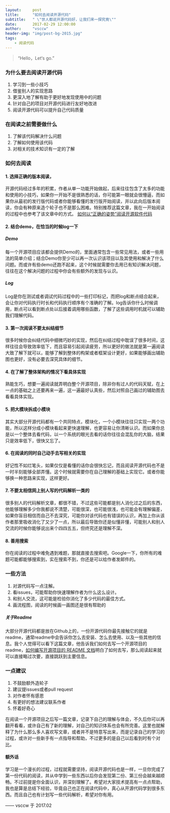 ```yaml
---
layout:     post
title:      "如何去阅读开源代码"
subtitle:   " \"世人都说开源代码好，让我们来一探究竟\""
date:       2017-02-29 12:00:00
author:     "vsccw"
header-img: "img/post-bg-2015.jpg"
tags:
    - 阅读代码
---
```


> “Hello，Let‘s go.”

### 为什么要去阅读开源代码
1. 学习到一些小技巧
2. 借鉴别人的实现思路
3. 更深入地了解有助于更好地发现使用中的问题
4. 针对自己的项目对开源代码进行友好地改进
5. 阅读开源代码可以提升自己代码质量
### 在阅读之前需要做什么
1. 了解该代码解决什么问题
2. 了解如何使用该代码
3. 对相关的技术知识有一定的了解
### 如何去阅读
#### 1. 选择正确的版本阅读，
开源代码经过多年的积累，作者从单一功能开始做起，后来往往包含了太多的功能和使用的小技巧，如果你一开始不是很熟悉的话，你可能第一眼就会很懵逼，而如果你从最初的发行版代码或者你能够看懂的发行版开始阅读，并以此向后版本阅读，你会有种原来造个轮子也不是那么困难。特别推荐这篇文章，我在一开始阅读的过程中也参考了该文章中的方式。
[如何以“正确的姿势”阅读开源软件代码](http://www.jianshu.com/p/8e96d21052fd)
#### 2. 结合demo，在恰当的时候log一下
##### Demo
每一个开源项目应该都会提供Demo的，里面通常包含一些常见用法，或者一些用法的简单介绍；结合Demo你至少可以再一次认识该项目以及其使用和解决了什么问题。而或许有些demo还跑不起来，这个时候就需要你去用已有知识解决问题，往往在这个解决问题的过程中你会有些额外的发现与认识。  
##### Log
Log是你在测试或者调试代码过程中的一些打印标记，而把log和断点结合起来，会让你对代码执行时长和代码执行顺序有个准确的了解。log告诉你什么时候调用，断点可以看到断点处以后接着调用哪些函数，了解了这些调用时机就可以辅助我们理解代码。
#### 3. 第一次阅读不要太纠结细节
很多时候你会纠结代码中细微巧妙的实现，然后在纠结过程中耽误了很多时间，这样往往会导致效率低下，而且容易引起阅读疲劳，所以更好的做法就是第一遍阅读大致了解下就可以，能够了解到整体的构架或者框架设计更好，如果能够画出辅助图也更好，没有必要去深究具体的细节。
#### 4. 在了解了整体架构的情况下看具体实现
熟能生巧，想要一遍阅读就弄明白整个开源项目，除非你有过人的代码天赋，在上一点的基础之上还要再来一遍，这一遍最好认真些，然后对照自己画过的辅助图去看看具体实现。
#### 5. 把大模块拆成小模块
其实大部分开源代码都有一个共同特点，模块化，一个小模块往往只实现一两个功能，所以这样分成小模块看起来更快速理解，也更容易让你清晰认识。而如果你总是以一个整体去看代码，以一个系统的眼光去看的话你往往会混乱你的大脑，结果只是效率低下，很快又忘了。
#### 6. 在阅读的同时自己动手去写相关的实现
好记性不如烂笔头，如果仅仅是看懂的话你会很快忘记，而且阅读开源代码也不是一时半刻能够全部弄懂。这个时候就需要你在自己理解的基础上实现它。或者你能够换一种思路来实现，这样更好。
#### 7. 不要太相信网上别人写的代码解析一类的
很多别人的代码解析文章，都很不错，不过这些可能都是别人消化过之后的东西，他能够理解多少你我都说不清楚，可能很深，也可能很浅，也可能会有理解偏差，如果你盲目相信而自己不去深究，可能你对该代码也有错误的认识，再加上你从该作者那里吸收消化了又少了一点，所以最后导致你还是似懂非懂，可能别人和别人交流的时候你能够说出来个四四五五，但终究还是理解不深。
#### 8. 善用搜索
你在阅读的过程中难免遇到难题，那就直接去搜索吧。Google一下，你所有的难题可能都能够搜索到，实在搜索不到，你还是可以给作者发邮件的。

### 一些方法
1. 对源代码写一点注解。
2. 看issues，可能帮助你快速理解作者为什么这么设计。
3. 和别人交流，这可能是检验你消化了多少代码的最佳方式。
4. 画流程图，阅读的时候画一画图还是很有帮助的
##### 关于Readme
大部分开源代码都是放在Github上的，一份开源代码你最先接触它的就是readme，通常readme中会告诉你怎么去安装、怎么去使用、以及一些其他的信息。我个人觉得可以看下这篇文章，他告诉我们如何去写一个开源项目的readme，[如何编写开源项目的 README 文档](https://zhuanlan.zhihu.com/p/23306218)明白了如何去写，那么阅读起来就可以直接略过次要，直接跳跃到主要信息。

### 一点建议
1. 不鼓励额外造轮子
2. 建议提issues或者pull request
3. 对作者怀有感恩
4. 有更好的想法建议联系作者
5. 怀着好奇心 

在阅读一个开源项目之后写一篇文章，记录下自己的理解与体会，不久后你可以再翻开看看，或许自己有了新的理解，对自己的知识体系也会有所完善。这里也就解释了为什么那么多人喜欢写文章，或者并不是特意写出来，而是记录自己的学习的过程，或许对一些新手有一点指导和帮助，不过更多的是自己以后看到时有个对比。


#### 额外话
学习是一个漫长的过程，过程就需要坚持，阅读开源代码也是一样，一旦你完成了第一份代码的阅读，并从中学到一些东西以后你会发现第二份、第三份会越来越顺畅。不过前提是你全面认识，并深刻理解了。希望对大家技术提高有一点点帮助，我也是算是总结下经验，毕竟自己也正在阅读代码中，真心从开源代码学到很多东西。而且自己也有计划写一些代码解析，希望对你有用。

—— vsccw 于 2017.02


